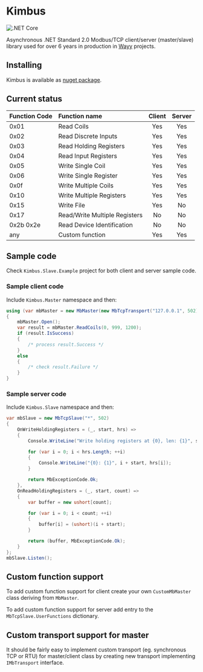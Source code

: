 # Kimbus

![.NET Core](https://github.com/ptasz3k/Kimbus/workflows/.NET%20Core/badge.svg)

Asynchronous .NET Standard 2.0 Modbus/TCP client/server (master/slave) library used for over 6 years in production in [Wayy](https://www.wayy.pl/) projects.

## Installing

Kimbus is available as [nuget package](https://www.nuget.org/packages/kimbus/).

## Current status

Function Code | Function name                 | Client | Server
:-------------|:----------------------------- |:------:|:----:
0x01          | Read Coils                    | Yes    | Yes
0x02          | Read Discrete Inputs          | Yes    | Yes
0x03          | Read Holding Registers        | Yes    | Yes
0x04          | Read Input Registers          | Yes    | Yes
0x05          | Write Single Coil             | Yes    | Yes
0x06          | Write Single Register         | Yes    | Yes
0x0f          | Write Multiple Coils          | Yes    | Yes
0x10          | Write Multiple Registers      | Yes    | Yes
0x15          | Write File                    | Yes    | No
0x17          | Read/Write Multiple Registers | No     | No    
0x2b 0x2e     | Read Device Identification    | No     | No
any           | Custom function               | Yes    | Yes

## Sample code

Check `Kimbus.Slave.Example` project for both client and server sample code.

### Sample client code

Include `Kimbus.Master` namespace and then:

```csharp
using (var mbMaster = new MbMaster(new MbTcpTransport("127.0.0.1", 502)))
{
    mbMaster.Open();
    var result = mbMaster.ReadCoils(0, 999, 1200);
    if (result.IsSuccess)
    {
        /* process result.Success */
    }
    else
    {
        /* check result.Failure */
    }
}
```

### Sample server code

Include `Kimbus.Slave` namespace and then:

```csharp
var mbSlave = new MbTcpSlave("*", 502)
{
    OnWriteHoldingRegisters = (_, start, hrs) =>
    {
        Console.WriteLine("Write holding registers at {0}, len: {1}", start, hrs.Length);

        for (var i = 0; i < hrs.Length; ++i)
        {
            Console.WriteLine("{0}: {1}", i + start, hrs[i]);
        }

        return MbExceptionCode.Ok;
    },
    OnReadHoldingRegisters = (_, start, count) =>
    {
        var buffer = new ushort[count];

        for (var i = 0; i < count; ++i)
        {
            buffer[i] = (ushort)(i + start);
        }

        return (buffer, MbExceptionCode.Ok);
    }
};
mbSlave.Listen();
```

## Custom function support

To add custom function support for client create your own `CustomMbMaster` class deriving from `MbMaster`.

To add custom function support for server add entry to the `MbTcpSlave.UserFunctions` dictionary.

## Custom transport support for master

It should be fairly easy to implement custom transport (eg. synchronous TCP or RTU) for master/client class by creating new transport implementing `IMbTransport` interface.
